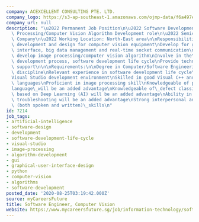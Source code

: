 ```yaml
---
company: ACEXCELLENT CONSULTING PTE. LTD.
company_logo: https://s3-ap-southeast-1.amazonaws.com/ojmp-data/f6a497e7e8e479d456c67d072730d885/acexcellent-consulting.jpg
company_url: null
description: "\u2022 Permanent Job Position\n\u2022 Software Development or Image\
  \ Processing/Computer Vision Algorithm Development role\n\u2022 Semiconductor Manufacturing\
  \ Company\n\u2022 Working Location: North-East area\n\nResponsibilities:\n\nSoftware\
  \ development and design for computer vision equipment\nDevelop for graphical user\
  \ interface, big data management and real-time socket communication\nDesign and\
  \ develop image processing/computer vision algorithm\nInvolve in the\_systematic\
  \ development process, software development life cycle\nProvide technical and deployment\
  \ support\n\n\nRequirements:\n\nDegree in Computer/Software Engineering or related\
  \ discipline\nRelevant experience in software development life cycle\nFamiliar with\_\
  Visual Studio development environment\nSkilled in good Visual C++ and C# programming\
  \ languages\nProficient in image processing skill\nKnowledgeable of python programming\_\
  language\_will be an added advantage\nKnowledgeable of\_defect classification system\
  \ based on Deep Learning (AI) will be an added advantage\nAbility in PC hardware/electronics\
  \ troubleshooting will be an added advantage\nStrong interpersonal and communication\
  \ (both spoken and written)\_skills\n"
id: 7214
job_tags:
- artificial-intelligence
- software-design
- development
- software-development-life-cycle
- visual-studio
- image-processing
- algorithm-development
- gui
- graphical-user-interface-design
- python
- computer-vision
- algorithms
- software-development
posted_date: '2020-08-25T03:19:42.000Z'
source: myCareersFuture
title: Software Engineer, Computer Vision
website: https://www.mycareersfuture.sg/job/information-technology/software-engineer-computer-vision-ebcfaea528dba2ccc999fbfade988c17
---
```

